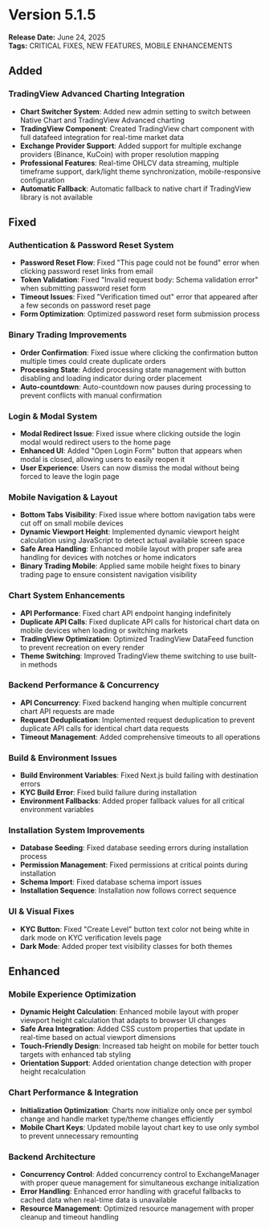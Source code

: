 # Version 5.1.5
**Release Date:** June 24, 2025  
**Tags:** CRITICAL FIXES, NEW FEATURES, MOBILE ENHANCEMENTS

## Added

### TradingView Advanced Charting Integration
- **Chart Switcher System**: Added new admin setting to switch between Native Chart and TradingView Advanced charting
- **TradingView Component**: Created TradingView chart component with full datafeed integration for real-time market data
- **Exchange Provider Support**: Added support for multiple exchange providers (Binance, KuCoin) with proper resolution mapping
- **Professional Features**: Real-time OHLCV data streaming, multiple timeframe support, dark/light theme synchronization, mobile-responsive configuration
- **Automatic Fallback**: Automatic fallback to native chart if TradingView library is not available

## Fixed

### Authentication & Password Reset System
- **Password Reset Flow**: Fixed "This page could not be found" error when clicking password reset links from email
- **Token Validation**: Fixed "Invalid request body: Schema validation error" when submitting password reset form
- **Timeout Issues**: Fixed "Verification timed out" error that appeared after a few seconds on password reset page
- **Form Optimization**: Optimized password reset form submission process

### Binary Trading Improvements
- **Order Confirmation**: Fixed issue where clicking the confirmation button multiple times could create duplicate orders
- **Processing State**: Added processing state management with button disabling and loading indicator during order placement
- **Auto-countdown**: Auto-countdown now pauses during processing to prevent conflicts with manual confirmation

### Login & Modal System
- **Modal Redirect Issue**: Fixed issue where clicking outside the login modal would redirect users to the home page
- **Enhanced UI**: Added "Open Login Form" button that appears when modal is closed, allowing users to easily reopen it
- **User Experience**: Users can now dismiss the modal without being forced to leave the login page

### Mobile Navigation & Layout
- **Bottom Tabs Visibility**: Fixed issue where bottom navigation tabs were cut off on small mobile devices
- **Dynamic Viewport Height**: Implemented dynamic viewport height calculation using JavaScript to detect actual available screen space
- **Safe Area Handling**: Enhanced mobile layout with proper safe area handling for devices with notches or home indicators
- **Binary Trading Mobile**: Applied same mobile height fixes to binary trading page to ensure consistent navigation visibility

### Chart System Enhancements
- **API Performance**: Fixed chart API endpoint hanging indefinitely
- **Duplicate API Calls**: Fixed duplicate API calls for historical chart data on mobile devices when loading or switching markets
- **TradingView Optimization**: Optimized TradingView DataFeed function to prevent recreation on every render
- **Theme Switching**: Improved TradingView theme switching to use built-in methods

### Backend Performance & Concurrency
- **API Concurrency**: Fixed backend hanging when multiple concurrent chart API requests are made
- **Request Deduplication**: Implemented request deduplication to prevent duplicate API calls for identical chart data requests
- **Timeout Management**: Added comprehensive timeouts to all operations

### Build & Environment Issues
- **Build Environment Variables**: Fixed Next.js build failing with destination errors
- **KYC Build Error**: Fixed build failure during installation
- **Environment Fallbacks**: Added proper fallback values for all critical environment variables

### Installation System Improvements
- **Database Seeding**: Fixed database seeding errors during installation process
- **Permission Management**: Fixed permissions at critical points during installation
- **Schema Import**: Fixed database schema import issues
- **Installation Sequence**: Installation now follows correct sequence

### UI & Visual Fixes
- **KYC Button**: Fixed "Create Level" button text color not being white in dark mode on KYC verification levels page
- **Dark Mode**: Added proper text visibility classes for both themes

## Enhanced

### Mobile Experience Optimization
- **Dynamic Height Calculation**: Enhanced mobile layout with proper viewport height calculation that adapts to browser UI changes
- **Safe Area Integration**: Added CSS custom properties that update in real-time based on actual viewport dimensions
- **Touch-Friendly Design**: Increased tab height on mobile for better touch targets with enhanced tab styling
- **Orientation Support**: Added orientation change detection with proper height recalculation

### Chart Performance & Integration
- **Initialization Optimization**: Charts now initialize only once per symbol change and handle market type/theme changes efficiently
- **Mobile Chart Keys**: Updated mobile layout chart key to use only symbol to prevent unnecessary remounting

### Backend Architecture
- **Concurrency Control**: Added concurrency control to ExchangeManager with proper queue management for simultaneous exchange initialization
- **Error Handling**: Enhanced error handling with graceful fallbacks to cached data when real-time data is unavailable
- **Resource Management**: Optimized resource management with proper cleanup and timeout handling 